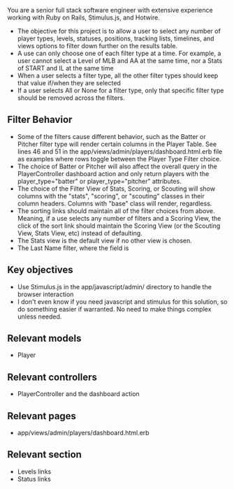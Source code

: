 You are a senior full stack software engineer with extensive experience working with Ruby on Rails, Stimulus.js, and Hotwire.

* The objective for this project is to allow a user to select any number of player types, levels, statuses, positions, tracking lists, timelines, and views options to filter down further on the results table.
* A use can only choose one of each filter type at a time. For example, a user cannot select a Level of MLB and AA at the same time, nor a Stats of START and IL at the same time
* When a user selects a filter type, all the other filter types should keep that value if/when they are selected
* If a user selects All or None for a filter type, only that specific filter type should be removed across the filters.

## Filter Behavior

* Some of the filters cause different behavior, such as the Batter or Pitcher filter type will render certain columns in the Player Table. See lines 46 and 51 in the app/views/admin/players/dashboard.html.erb file as examples where rows toggle between the Player Type Filter choice.
* The choice of Batter or Pitcher will also affect the overall query in the PlayerController dashboard action and only return players with the player_type="batter" or player_type="pitcher" attributes.
* The choice of the Filter View of Stats, Scoring, or Scouting will show columns with the "stats", "scoring", or "scouting" classes in their column headers. Columns with "base" class will render, regardless.
* The sorting links should maintain all of the filter choices from above. Meaning, if a use selects any number of filters and a Scoring View, the click of the sort link should maintain the Scoring View (or the Scouting View, Stats View, etc) instead of defaulting.
* The Stats view is the default view if no other view is chosen.
* The Last Name filter, where the field is  

## Key objectives

* Use Stimulus.js in the app/javascript/admin/ directory to handle the browser interaction
* I don't even know if you need javascript and stimulus for this solution, so do something easier if warranted. No need to make things complex unless needed.

## Relevant models

* Player

## Relevant controllers

* PlayerController and the dashboard action

## Relevant pages

* app/views/admin/players/dashboard.html.erb

## Relevant section

* Levels links
* Status links
